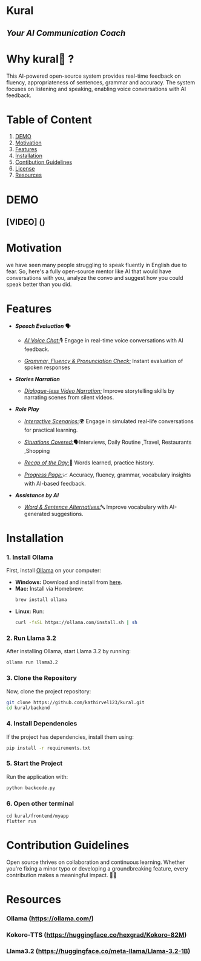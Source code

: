 # **Kural**  
## *Your AI Communication Coach*

# Why kural🤖 ?
This AI-powered open-source system provides real-time feedback on fluency, appropriateness of sentences, grammar and accuracy. The system focuses on listening and speaking, enabling voice conversations with AI feedback.

# Table of Content
1. [DEMO](#demo)
2. [Motivation](#motivation)
3. [Features](#features)
4. [Installation](#installation) 
5. [Contibution Guidelines](#contribution-guidelines)
6. [License](#license)
7. [Resources](#resources)
# DEMO

## [VIDEO] ()




# Motivation
we have seen many people struggling to speak fluently in English due to fear. So, here's a fully open-source mentor like AI that would have conversations with you, analyze the convo and suggest how you could speak better than you did. 

 
# Features
- ***Speech Evaluation*** 🗣

    - <u>_AI Voice Chat:_</u>🎙️ 
    Engage in real-time voice conversations with AI feedback.
    
    - <u>_Grammar, Fluency & Pronunciation Check:_</u> 
    Instant evaluation of spoken responses

- ***Stories Narration***

    - <u>_Dialogue-less Video Narration:_</u> Improve storytelling skills by narrating scenes from silent videos.

- ***Role Play***
     - <u>_Interactive Scenarios:_</u>🌍 Engage in simulated real-life conversations for practical learning.

     - <u> _Situations Covered:_</u>🗣️Interviews, Daily Routine ,Travel, Restaurants ,Shopping

     - <u>_Recap of the Day:_</u>🔄 Words learned, practice history.

     - <u>_Progress Page:_</u>📈 Accuracy, fluency, grammar, vocabulary insights with AI-based feedback.
- ***Assistance by AI***
    - <u>_Word & Sentence Alternatives:_</u>🔤 Improve vocabulary with AI-generated suggestions. 

# Installation

### 1. Install Ollama
First, install [Ollama](https://ollama.com/) on your computer:

- **Windows:** Download and install from [here](https://ollama.com/download).
- **Mac:** Install via Homebrew:
  ```sh
  brew install ollama
  ```
- **Linux:** Run:
  ```sh
  curl -fsSL https://ollama.com/install.sh | sh
  ```

### 2. Run Llama 3.2
After installing Ollama, start Llama 3.2 by running:

```sh
ollama run llama3.2
```

### 3. Clone the Repository
Now, clone the project repository:

```sh
git clone https://github.com/kathirvel123/kural.git
cd kural/backend
```

### 4. Install Dependencies
If the project has dependencies, install them using:

```sh
pip install -r requirements.txt 
```

### 5. Start the Project
Run the application with:

```sh
python backcode.py 
```

### 6. Open other terminal

```
cd kural/frontend/myapp
flutter run
```
# Contribution Guidelines
Open source thrives on collaboration and continuous learning. Whether you're fixing a minor typo or developing a groundbreaking feature, every contribution makes a meaningful impact. 🚀💡

# Resources

### Ollama (https://ollama.com/)
### Kokoro-TTS (https://huggingface.co/hexgrad/Kokoro-82M)
### Llama3.2 (https://huggingface.co/meta-llama/Llama-3.2-1B)













